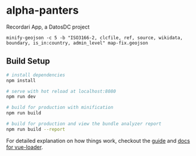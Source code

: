 # alpha-panters

Recordari App, a DatosDC project  

```minify-geojson -c 5 -b "ISO3166-2, clcfile, ref, source, wikidata, boundary, is_in:country, admin_level" map-fix.geojson```

## Build Setup

``` bash
# install dependencies
npm install

# serve with hot reload at localhost:8080
npm run dev

# build for production with minification
npm run build

# build for production and view the bundle analyzer report
npm run build --report
```

For detailed explanation on how things work, checkout the [guide](http://vuejs-templates.github.io/webpack/) and [docs for vue-loader](http://vuejs.github.io/vue-loader).
